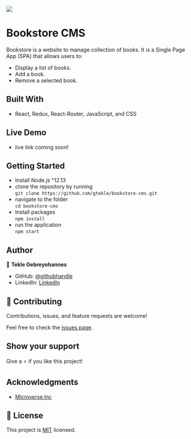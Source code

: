 ![](https://img.shields.io/badge/Microverse-blueviolet)

# Bookstore CMS

Bookstore is a website to manage collection of books. It is a Single Page App (SPA) that allows users to:
  - Display a list of books.
  - Add a book.
  - Remove a selected book.

## Built With

- React, Redux, React-Router, JavaScript, and CSS

## Live Demo

- live link coming soon!

## Getting Started
- Install Node.js ^12.13
- clone the repository by running\
    `git clone https://github.com/gtekle/bookstore-cms.git`
- navigate to the folder\
    `cd bookstore-cms`
- Install packages\
    `npm install`
- run the application\
    `npm start`

## Author

👤 **Tekle Gebreyohannes**

- GitHub: [@githubhandle](https://github.com/gtekle)
- LinkedIn: [LinkedIn](www.linkedin.com/in/tekle-gebreyohannes-kidanemariam-7605752b)

## 🤝 Contributing

Contributions, issues, and feature requests are welcome!

Feel free to check the [issues page](../../issues/).

## Show your support

Give a ⭐️ if you like this project!

## Acknowledgments

- [Microverse Inc](https://www.microverse.org/)

## 📝 License

This project is [MIT](./MIT.md) licensed.
